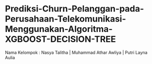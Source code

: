 # Prediksi-Churn-Pelanggan-pada-Perusahaan-Telekomunikasi-Menggunakan-Algoritma-XGBOOST-DECISION-TREE
Nama Kelompok : Nasya Talitha | Muhammad Athar Awliya | Putri Layna Aulia
